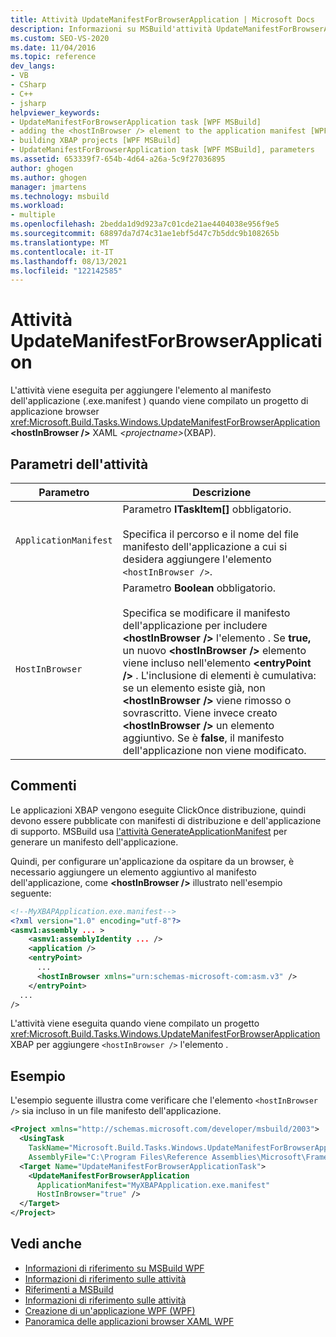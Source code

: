 ```yaml
---
title: Attività UpdateManifestForBrowserApplication | Microsoft Docs
description: Informazioni su MSBuild'attività UpdateManifestForBrowserApplication per aggiungere l'elemento hostInBrowser al manifesto dell'applicazione.
ms.custom: SEO-VS-2020
ms.date: 11/04/2016
ms.topic: reference
dev_langs:
- VB
- CSharp
- C++
- jsharp
helpviewer_keywords:
- UpdateManifestForBrowserApplication task [WPF MSBuild]
- adding the <hostInBrowser /> element to the application manifest [WPF MSBuild]
- building XBAP projects [WPF MSBuild]
- UpdateManifestForBrowserApplication task [WPF MSBuild], parameters
ms.assetid: 653339f7-654b-4d64-a26a-5c9f27036895
author: ghogen
ms.author: ghogen
manager: jmartens
ms.technology: msbuild
ms.workload:
- multiple
ms.openlocfilehash: 2bedda1d9d923a7c01cde21ae4404038e956f9e5
ms.sourcegitcommit: 68897da7d74c31ae1ebf5d47c7b5ddc9b108265b
ms.translationtype: MT
ms.contentlocale: it-IT
ms.lasthandoff: 08/13/2021
ms.locfileid: "122142585"
---
```

# <a name="updatemanifestforbrowserapplication-task"></a>Attività UpdateManifestForBrowserApplication

L'attività viene eseguita per aggiungere l'elemento al manifesto dell'applicazione (.exe.manifest ) quando viene compilato un progetto di applicazione browser <xref:Microsoft.Build.Tasks.Windows.UpdateManifestForBrowserApplication> **\<hostInBrowser />** XAML *\<projectname>*(XBAP).

## <a name="task-parameters"></a>Parametri dell'attività

|Parametro|Descrizione|
|---------------|-----------------|
|`ApplicationManifest`|Parametro **ITaskItem[]** obbligatorio.<br /><br /> Specifica il percorso e il nome del file manifesto dell'applicazione a cui si desidera aggiungere l'elemento `<hostInBrowser />`.|
|`HostInBrowser`|Parametro **Boolean** obbligatorio.<br /><br /> Specifica se modificare il manifesto dell'applicazione per includere **\<hostInBrowser />** l'elemento . Se **true,** un nuovo **\<hostInBrowser />** elemento viene incluso nell'elemento **\<entryPoint />** . L'inclusione di elementi è cumulativa: se un elemento esiste già, non **\<hostInBrowser />** viene rimosso o sovrascritto. Viene invece creato **\<hostInBrowser />** un elemento aggiuntivo. Se è **false**, il manifesto dell'applicazione non viene modificato.|

## <a name="remarks"></a>Commenti

 Le applicazioni XBAP vengono eseguite ClickOnce distribuzione, quindi devono essere pubblicate con manifesti di distribuzione e dell'applicazione di supporto. MSBuild usa [l'attività GenerateApplicationManifest](generateapplicationmanifest-task.md) per generare un manifesto dell'applicazione.

 Quindi, per configurare un'applicazione da ospitare da un browser, è necessario aggiungere un elemento aggiuntivo al manifesto dell'applicazione, come **\<hostInBrowser />** illustrato nell'esempio seguente:

```xml
<!--MyXBAPApplication.exe.manifest-->
<?xml version="1.0" encoding="utf-8"?>
<asmv1:assembly ... >
    <asmv1:assemblyIdentity ... />
    <application />
    <entryPoint>
      ...
      <hostInBrowser xmlns="urn:schemas-microsoft-com:asm.v3" />
    </entryPoint>
  ...
/>
```

 L'attività viene eseguita quando viene compilato un progetto <xref:Microsoft.Build.Tasks.Windows.UpdateManifestForBrowserApplication> XBAP per aggiungere `<hostInBrowser />` l'elemento .

## <a name="example"></a>Esempio

 L'esempio seguente illustra come verificare che l'elemento `<hostInBrowser />` sia incluso in un file manifesto dell'applicazione.

```xml
<Project xmlns="http://schemas.microsoft.com/developer/msbuild/2003">
  <UsingTask
    TaskName="Microsoft.Build.Tasks.Windows.UpdateManifestForBrowserApplication"
    AssemblyFile="C:\Program Files\Reference Assemblies\Microsoft\Framework\v3.0\PresentationBuildTasks.dll" />
  <Target Name="UpdateManifestForBrowserApplicationTask">
    <UpdateManifestForBrowserApplication
      ApplicationManifest="MyXBAPApplication.exe.manifest"
      HostInBrowser="true" />
  </Target>
</Project>
```

## <a name="see-also"></a>Vedi anche

- [Informazioni di riferimento su MSBuild WPF](../msbuild/wpf-msbuild-reference.md)
- [Informazioni di riferimento sulle attività](../msbuild/wpf-msbuild-task-reference.md)
- [Riferimenti a MSBuild](../msbuild/msbuild-reference.md)
- [Informazioni di riferimento sulle attività](../msbuild/msbuild-task-reference.md)
- [Creazione di un'applicazione WPF (WPF)](/dotnet/framework/wpf/app-development/building-a-wpf-application-wpf)
- [Panoramica delle applicazioni browser XAML WPF](/dotnet/framework/wpf/app-development/wpf-xaml-browser-applications-overview)